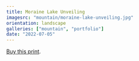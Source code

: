 ```yaml
---
title: Moraine Lake Unveiling
imagesrc: "mountain/moraine-lake-unveiling.jpg"
orientation: landscape
galleries: ["mountain", "portfolio"]
date: "2022-07-05"
---
```


[Buy this print](https://weshargrovephotography.square.site/product/moraine-lake-unveiling/38).
